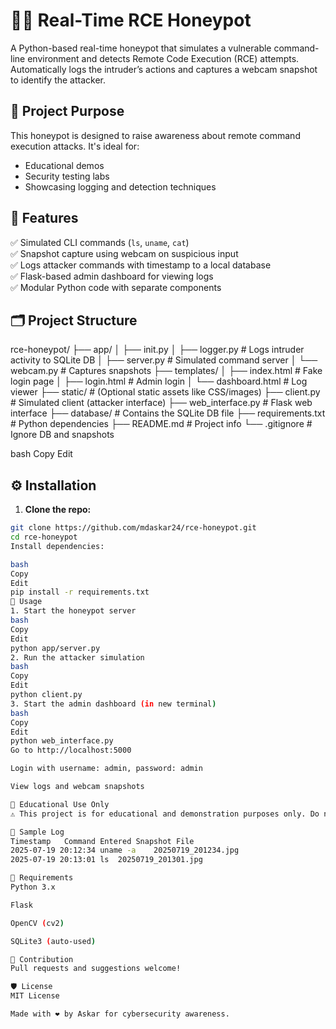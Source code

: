# 🕵️‍♂️ Real-Time RCE Honeypot

A Python-based real-time honeypot that simulates a vulnerable command-line environment and detects Remote Code Execution (RCE) attempts. Automatically logs the intruder’s actions and captures a webcam snapshot to identify the attacker.

## 🎯 Project Purpose

This honeypot is designed to raise awareness about remote command execution attacks. It's ideal for:
- Educational demos
- Security testing labs
- Showcasing logging and detection techniques

## 🔐 Features

✅ Simulated CLI commands (`ls`, `uname`, `cat`)  
✅ Snapshot capture using webcam on suspicious input  
✅ Logs attacker commands with timestamp to a local database  
✅ Flask-based admin dashboard for viewing logs  
✅ Modular Python code with separate components

## 🗂️ Project Structure

rce-honeypot/
├── app/
│ ├── init.py
│ ├── logger.py # Logs intruder activity to SQLite DB
│ ├── server.py # Simulated command server
│ └── webcam.py # Captures snapshots
├── templates/
│ ├── index.html # Fake login page
│ ├── login.html # Admin login
│ └── dashboard.html # Log viewer
├── static/ # (Optional static assets like CSS/images)
├── client.py # Simulated client (attacker interface)
├── web_interface.py # Flask web interface
├── database/ # Contains the SQLite DB file
├── requirements.txt # Python dependencies
├── README.md # Project info
└── .gitignore # Ignore DB and snapshots

bash
Copy
Edit

## ⚙️ Installation

1. **Clone the repo:**
```bash
git clone https://github.com/mdaskar24/rce-honeypot.git
cd rce-honeypot
Install dependencies:

bash
Copy
Edit
pip install -r requirements.txt
🚀 Usage
1. Start the honeypot server
bash
Copy
Edit
python app/server.py
2. Run the attacker simulation
bash
Copy
Edit
python client.py
3. Start the admin dashboard (in new terminal)
bash
Copy
Edit
python web_interface.py
Go to http://localhost:5000

Login with username: admin, password: admin

View logs and webcam snapshots

🧠 Educational Use Only
⚠️ This project is for educational and demonstration purposes only. Do not use it for malicious purposes.

📸 Sample Log
Timestamp	Command Entered	Snapshot File
2025-07-19 20:12:34	uname -a	20250719_201234.jpg
2025-07-19 20:13:01	ls	20250719_201301.jpg

🧰 Requirements
Python 3.x

Flask

OpenCV (cv2)

SQLite3 (auto-used)

🤝 Contribution
Pull requests and suggestions welcome!

🛡️ License
MIT License

Made with ❤️ by Askar for cybersecurity awareness.